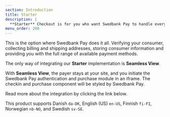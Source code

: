 ```yaml
---
section: Introduction
title: Starter
description: |
  **Starter** Checkout is for you who want Swedbank Pay to handle everything.
menu_order: 200
---
```


This is the option where Swedbank Pay does it all. Verifying your consumer,
collecting billing and shipping addresses, storing consumer information and
providing you with the full range of available payment methods.

The only way of integrating our **Starter** implementation is **Seamless
View**.

With **Seamless View**, the payer stays at your site, and you initiate the
Swedbank Pay authentication and purchase module in an iframe. The checkin and
purchase component will be styled by Swedbank Pay.

Read more about the integration by clicking the link below.

This product supports Danish `da-DK`, English (US) `en-US`, Finnish `fi-FI`,
Norwegian `nb-NO`, and Swedish `sv-SE`.

